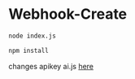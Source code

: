 # Webhook-Create
```bash
node index.js
```
```bash
npm install
```
changes apikey ai.js
[here](https://github.com/bucu0368/Webhook-Create/commands/ai.js)
